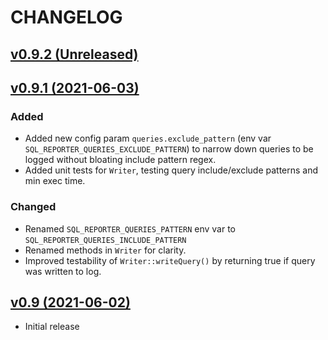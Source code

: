 # CHANGELOG

## [v0.9.2 (Unreleased)](https://github.com/onlime/laravel-sql-reporter/compare/v0.9.1...main)

## [v0.9.1 (2021-06-03)](https://github.com/onlime/laravel-sql-reporter/releases/tag/v0.9.1)

### Added
- Added new config param `queries.exclude_pattern` (env var `SQL_REPORTER_QUERIES_EXCLUDE_PATTERN`) to narrow down queries to be logged without bloating include pattern regex.
- Added unit tests for `Writer`, testing query include/exclude patterns and min exec time.

### Changed
- Renamed `SQL_REPORTER_QUERIES_PATTERN` env var to `SQL_REPORTER_QUERIES_INCLUDE_PATTERN`
- Renamed methods in `Writer` for clarity.
- Improved testability of `Writer::writeQuery()` by returning true if query was written to log.

## [v0.9 (2021-06-02)](https://github.com/onlime/laravel-sql-reporter/releases/tag/v0.9)

- Initial release
